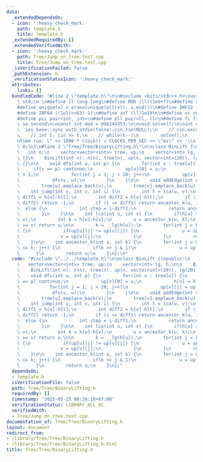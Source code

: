 ```yaml
---
data:
  _extendedDependsOn:
  - icon: ':heavy_check_mark:'
    path: template.h
    title: template.h
  _extendedRequiredBy: []
  _extendedVerifiedWith:
  - icon: ':heavy_check_mark:'
    path: Tree/Jump_on_tree.test.cpp
    title: Tree/Jump_on_tree.test.cpp
  _isVerificationFailed: false
  _pathExtension: h
  _verificationStatusIcon: ':heavy_check_mark:'
  attributes:
    links: []
  bundledCode: "#line 2 \"template.h\"\n\n#include <bits/stdc++.h>\nusing namespace\
    \ std;\n \n#define ll long long\n#define MOD (ll)(1e9+7)\n#define all(x) (x).begin(),(x).end()\n\
    #define unique(x) x.erase(unique(all(x)), x.end())\n#define INF32 ((1ull<<31)-1)\n\
    #define INF64 ((1ull<<63)-1)\n#define inf (ll)1e18\n\n#define vi vector<int>\n\
    #define pii pair<int, int>\n#define pll pair<ll, ll>\n#define fi first\n#define\
    \ se second\n\nconst int mod = 998244353;\n\nvoid solve();\n\nint main(){\n  \
    \  ios_base::sync_with_stdio(false);cin.tie(NULL);\n    // cin.exceptions(cin.failbit);\n\
    \    // int t; cin >> t;\n    // while(t--)\n        solve();\n    cerr << \"\\\
    nTime run: \" << 1000 * clock() / CLOCKS_PER_SEC << \"ms\" << '\\n';\n    return\
    \ 0;\n}\n#line 2 \"Tree/Tree/BinaryLifting.h\"\n\nclass BinLift {\npublic:\n \
    \   int n;\n    vector<vector<int>> tree, up;\n    vector<int> lg, h;\n\n    BinLift()\
    \ {}\n    BinLift(int n): n(n), tree(n), up(n, vector<int>(20)), lg(20), h(n)\
    \ {}\n\n    void dfs(int u, int p) {\n        for(int v : tree[u]) {\n       \
    \     if(v == p) continue;\n            up[v][0] = u;\n            h[v] = h[u]\
    \ + 1;\n            for(int j = 1; j < 20; j++)\n            up[v][j] = up[up[v][j-1]][j-1];\n\
    \            dfs(v, u);\n        }\n    }\n\n    void addEdge(int u, int v) {\n\
    \        tree[u].emplace_back(v);\n        tree[v].emplace_back(u);\n    }\n\n\
    \    int jump(int u, int v, int i) {\n        int t = lca(u, v);\n        int\
    \ diff1 = h[u]-h[t];\n        int diff2 = h[v]-h[t];\n        if (i > diff1 +\
    \ diff2) return -1;\n        if (i <= diff1) return ancestor_k(u, i);\n      \
    \  else {\n            int step = i-diff1;\n            return ancestor_k(v, diff2-step);\n\
    \        }\n    }\n\n    int lca(int u, int v) {\n        if(h[u] < h[v]) swap(u,\
    \ v);\n        int k = h[u]-h[v];\n        u = ancestor_k(u, k);\n        if(u\
    \ == v) return u;\n\n        k = __lg(h[u]);\n        for(int j = k; j >= 0; j--)\
    \ {\n            if(up[u][j] != up[v][j]) {\n                u = up[u][j];\n \
    \               v = up[v][j];\n            }\n        }\n        return up[u][0];\n\
    \    }\n\n    int ancestor_k(int u, int k) {\n        for(int j = 0; (1 << j)\
    \ <= k; j++) {\n            if(k >> j & 1)\n                u = up[u][j];\n  \
    \      }\n        return u;\n    }\n};\n"
  code: "#include \"../../template.h\"\n\nclass BinLift {\npublic:\n    int n;\n \
    \   vector<vector<int>> tree, up;\n    vector<int> lg, h;\n\n    BinLift() {}\n\
    \    BinLift(int n): n(n), tree(n), up(n, vector<int>(20)), lg(20), h(n) {}\n\n\
    \    void dfs(int u, int p) {\n        for(int v : tree[u]) {\n            if(v\
    \ == p) continue;\n            up[v][0] = u;\n            h[v] = h[u] + 1;\n \
    \           for(int j = 1; j < 20; j++)\n            up[v][j] = up[up[v][j-1]][j-1];\n\
    \            dfs(v, u);\n        }\n    }\n\n    void addEdge(int u, int v) {\n\
    \        tree[u].emplace_back(v);\n        tree[v].emplace_back(u);\n    }\n\n\
    \    int jump(int u, int v, int i) {\n        int t = lca(u, v);\n        int\
    \ diff1 = h[u]-h[t];\n        int diff2 = h[v]-h[t];\n        if (i > diff1 +\
    \ diff2) return -1;\n        if (i <= diff1) return ancestor_k(u, i);\n      \
    \  else {\n            int step = i-diff1;\n            return ancestor_k(v, diff2-step);\n\
    \        }\n    }\n\n    int lca(int u, int v) {\n        if(h[u] < h[v]) swap(u,\
    \ v);\n        int k = h[u]-h[v];\n        u = ancestor_k(u, k);\n        if(u\
    \ == v) return u;\n\n        k = __lg(h[u]);\n        for(int j = k; j >= 0; j--)\
    \ {\n            if(up[u][j] != up[v][j]) {\n                u = up[u][j];\n \
    \               v = up[v][j];\n            }\n        }\n        return up[u][0];\n\
    \    }\n\n    int ancestor_k(int u, int k) {\n        for(int j = 0; (1 << j)\
    \ <= k; j++) {\n            if(k >> j & 1)\n                u = up[u][j];\n  \
    \      }\n        return u;\n    }\n};"
  dependsOn:
  - template.h
  isVerificationFile: false
  path: Tree/Tree/BinaryLifting.h
  requiredBy: []
  timestamp: '2025-05-25 00:26:18+07:00'
  verificationStatus: LIBRARY_ALL_AC
  verifiedWith:
  - Tree/Jump_on_tree.test.cpp
documentation_of: Tree/Tree/BinaryLifting.h
layout: document
redirect_from:
- /library/Tree/Tree/BinaryLifting.h
- /library/Tree/Tree/BinaryLifting.h.html
title: Tree/Tree/BinaryLifting.h
---
```

